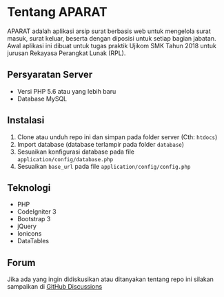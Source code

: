 # Tentang APARAT

APARAT adalah aplikasi arsip surat berbasis web untuk mengelola surat masuk, surat keluar, beserta dengan diposisi untuk setiap bagian jabatan. Awal aplikasi ini dibuat untuk tugas praktik Ujikom SMK Tahun 2018 untuk jurusan Rekayasa Perangkat Lunak (RPL).

## Persyaratan Server

- Versi PHP 5.6 atau yang lebih baru
- Database MySQL

## Instalasi

1. Clone atau unduh repo ini dan simpan pada folder server (Cth: `htdocs`)
2. Import database (database terlampir pada folder `database`)
3. Sesuaikan konfigurasi database pada file `application/config/database.php`
4. Sesuaikan `base_url` pada file `application/config/config.php`

## Teknologi

- PHP
- CodeIgniter 3
- Bootstrap 3
- jQuery
- Ionicons
- DataTables

## Forum
Jika ada yang ingin didiskusikan atau ditanyakan tentang repo ini silakan sampaikan di [GitHub Discussions](https://github.com/fmilansyah/aparat/discussions)

